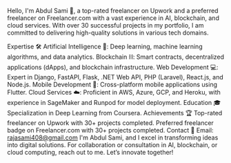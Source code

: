 Hello, I'm Abdul Sami 👋, a top-rated freelancer on Upwork and a preferred freelancer on Freelancer.com with a vast experience in AI, blockchain, and cloud services. With over 30 successful projects in my portfolio, I am committed to delivering high-quality solutions in various tech domains.

Expertise 🛠️
Artificial Intelligence 🧠: Deep learning, machine learning algorithms, and data analytics.
Blockchain ⛓️: Smart contracts, decentralized applications (dApps), and blockchain infrastructure.
Web Development 💻: Expert in Django, FastAPI, Flask, .NET Web API, PHP (Laravel), React.js, and Node.js.
Mobile Development 📱: Cross-platform mobile applications using Flutter.
Cloud Services ☁️: Proficient in AWS, Azure, GCP, and Heroku, with experience in SageMaker and Runpod for model deployment.
Education 🎓
Specialization in Deep Learning from Coursera.
Achievements 🏆
Top-rated freelancer on Upwork with 30+ projects completed.
Preferred freelancer badge on Freelancer.com with 30+ projects completed.
Contact 📧
Email: rajasami408@gmail.com
I'm Abdul Sami, and I excel in transforming ideas into digital solutions. For collaboration or consultation in AI, blockchain, or cloud computing, reach out to me. Let’s innovate together!
